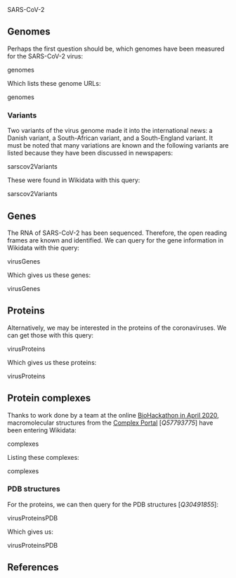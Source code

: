 <section level="#" label="sars-cov-2">SARS-CoV-2</section>

## Genomes

Perhaps the first question should be, which <topic>genomes</topic> have been measured for the SARS-CoV-2 virus:

<sparql>genomes</sparql>

Which lists these genome URLs:

<out>genomes</out>

### Variants

Two variants of the virus genome made it into the international news: a Danish variant, a South-African variant,
and a South-England variant. It must be noted that many variations are known and the following variants are listed
because they have been discussed in newspapers:

<out>sarscov2Variants</out>

These were found in Wikidata with this query:

<sparql>sarscov2Variants</sparql>

## Genes

The <topic>RNA</topic> of SARS-CoV-2 has been sequenced. Therefore, the <topic>open reading frames</topic> are known and identified.
We can query for the <topic>gene</topic> information in Wikidata with thie query:

<sparql>virusGenes</sparql>

Which gives us these genes:

<out>virusGenes</out>

## Proteins

Alternatively, we may be interested in the <topic>proteins</topic> of the coronaviruses.
We can get those with this query:

<sparql>virusProteins</sparql>

Which gives us these proteins:

<out>virusProteins</out>

## Protein complexes

Thanks to work done by a team at the online
[BioHackathon in April 2020](https://github.com/virtual-biohackathons/covid-19-bh20),
macromolecular structures from the [Complex Portal](https://www.ebi.ac.uk/complexportal/) [<cite>Q57793775</cite>]
have been entering Wikidata:

<sparql>complexes</sparql>

Listing these complexes:

<out>complexes</out>

### PDB structures

For the proteins, we can then query for the <topic>PDB structures</topic> [<cite>Q30491855</cite>]:

<sparql>virusProteinsPDB</sparql>

Which gives us:

<out>virusProteinsPDB</out>

## References

<references/>

